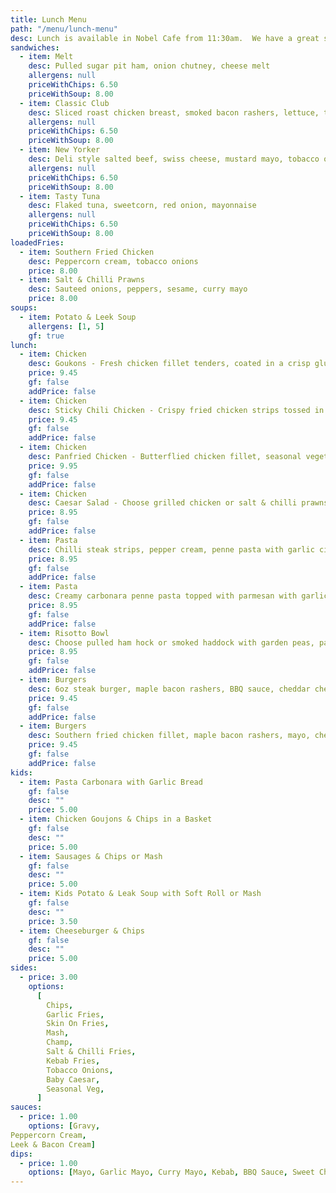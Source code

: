 ```yaml
---
title: Lunch Menu
path: "/menu/lunch-menu"
desc: Lunch is available in Nobel Cafe from 11:30am.  We have a great selection of sandwiches, hot plates, & some nice treats for all ages.
sandwiches:
  - item: Melt
    desc: Pulled sugar pit ham, onion chutney, cheese melt
    allergens: null
    priceWithChips: 6.50
    priceWithSoup: 8.00
  - item: Classic Club
    desc: Sliced roast chicken breast, smoked bacon rashers, lettuce, tomato & mayonnaise
    allergens: null
    priceWithChips: 6.50
    priceWithSoup: 8.00
  - item: New Yorker
    desc: Deli style salted beef, swiss cheese, mustard mayo, tobacco onions
    allergens: null
    priceWithChips: 6.50
    priceWithSoup: 8.00
  - item: Tasty Tuna
    desc: Flaked tuna, sweetcorn, red onion, mayonnaise
    allergens: null
    priceWithChips: 6.50
    priceWithSoup: 8.00
loadedFries:
  - item: Southern Fried Chicken
    desc: Peppercorn cream, tobacco onions
    price: 8.00
  - item: Salt & Chilli Prawns
    desc: Sauteed onions, peppers, sesame, curry mayo
    price: 8.00
soups:
  - item: Potato & Leek Soup
    allergens: [1, 5]
    gf: true
lunch:
  - item: Chicken
    desc: Goukons - Fresh chicken fillet tenders, coated in a crisp gluten free crumb served with a choice of dipping sauce & side (Salt & chilli seasoning can be added)
    price: 9.45
    gf: false
    addPrice: false
  - item: Chicken
    desc: Sticky Chili Chicken - Crispy fried chicken strips tossed in a sticky sweet chilli sauce topped with toasted sesame & spring onion served with a garlic mayo dip & choice of side
    price: 9.45
    gf: false
    addPrice: false
  - item: Chicken
    desc: Panfried Chicken - Butterflied chicken fillet, seasonal vegetables, tobacco onions, choice of sauce & side
    price: 9.95
    gf: false
    addPrice: false
  - item: Chicken
    desc: Caesar Salad - Choose grilled chicken or salt & chilli prawns Served on cos lettuce, croutons, bacon crispies, creamy caesar dressing & parmesan
    price: 8.95
    gf: false
    addPrice: false
  - item: Pasta
    desc: Chilli steak strips, pepper cream, penne pasta with garlic ciabatta slice
    price: 8.95
    gf: false
    addPrice: false
  - item: Pasta
    desc: Creamy carbonara penne pasta topped with parmesan with garlic ciabatta slice
    price: 8.95
    gf: false
    addPrice: false
  - item: Risotto Bowl
    desc: Choose pulled ham hock or smoked haddock with garden peas, parmesan, topped with a soft poached egg
    price: 8.95
    gf: false
    addPrice: false
  - item: Burgers
    desc: 6oz steak burger, maple bacon rashers, BBQ sauce, cheddar cheese & tobacco onions on toasted brioche bun, includes a side
    price: 9.45
    gf: false
    addPrice: false
  - item: Burgers
    desc: Southern fried chicken fillet, maple bacon rashers, mayo, cheddar cheese & tobacco onions on toasted brioche bun, includes a side
    price: 9.45
    gf: false
    addPrice: false
kids:
  - item: Pasta Carbonara with Garlic Bread
    gf: false
    desc: ""
    price: 5.00
  - item: Chicken Goujons & Chips in a Basket
    gf: false
    desc: ""
    price: 5.00
  - item: Sausages & Chips or Mash
    gf: false
    desc: ""
    price: 5.00
  - item: Kids Potato & Leak Soup with Soft Roll or Mash
    gf: false
    desc: ""
    price: 3.50
  - item: Cheeseburger & Chips
    gf: false
    desc: ""
    price: 5.00
sides:
  - price: 3.00
    options:
      [
        Chips,
        Garlic Fries,
        Skin On Fries,
        Mash,
        Champ,
        Salt & Chilli Fries,
        Kebab Fries,
        Tobacco Onions,
        Baby Caesar,
        Seasonal Veg,
      ]
sauces:
  - price: 1.00
    options: [Gravy,
Peppercorn Cream,
Leek & Bacon Cream]
dips:
  - price: 1.00
    options: [Mayo, Garlic Mayo, Curry Mayo, Kebab, BBQ Sauce, Sweet Chilli]
---
```

